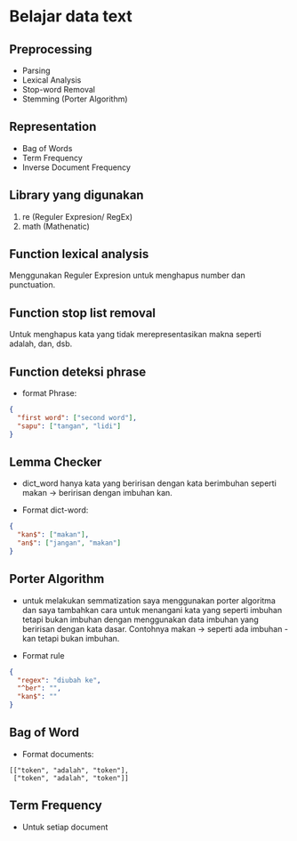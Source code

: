 # Belajar data text

## Preprocessing

- Parsing
- Lexical Analysis
- Stop-word Removal
- Stemming (Porter Algorithm)

## Representation

- Bag of Words 
- Term Frequency
- Inverse Document Frequency

## Library yang digunakan

1. re (Reguler Expresion/ RegEx)
2. math (Mathenatic)

## Function lexical analysis

Menggunakan Reguler Expresion untuk menghapus number dan punctuation.

## Function stop list removal

Untuk menghapus kata yang tidak merepresentasikan makna seperti adalah, dan, dsb.

## Function deteksi phrase

- format Phrase:

```json
{
  "first word": ["second word"],
  "sapu": ["tangan", "lidi"]
}
```

## Lemma Checker

- dict_word hanya kata yang beririsan dengan kata berimbuhan seperti makan -> beririsan dengan imbuhan kan.

- Format dict-word:

```json
{
  "kan$": ["makan"],
  "an$": ["jangan", "makan"]
}
```

## Porter Algorithm

- untuk melakukan semmatization saya menggunakan porter algoritma dan saya tambahkan cara untuk menangani kata yang seperti imbuhan tetapi bukan imbuhan dengan menggunakan data imbuhan yang beririsan dengan kata dasar. Contohnya makan -> seperti ada imbuhan -kan tetapi bukan imbuhan.

- Format rule

```json
{
  "regex": "diubah ke",
  "^ber": "",
  "kan$": ""
}
```

## Bag of Word

- Format documents:

```
[["token", "adalah", "token"],
 ["token", "adalah", "token"]]
```

## Term Frequency

- Untuk setiap document

